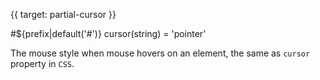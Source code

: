 {{ target: partial-cursor }}

#${prefix|default('#')} cursor(string) = 'pointer'

The mouse style when mouse hovers on an element, the same as `cursor` property in `CSS`.

